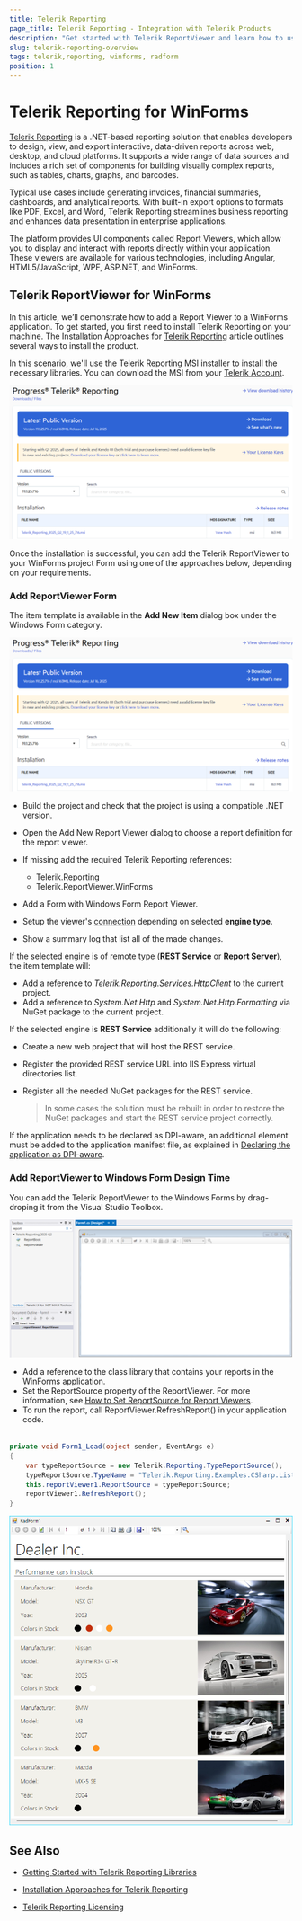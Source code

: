 ```yaml
---
title: Telerik Reporting  
page_title: Telerik Reporting - Integration with Telerik Products
description: "Get started with Telerik ReportViewer and learn how to use it in WinForms application."
slug: telerik-reporting-overview
tags: telerik,reporting, winforms, radform
position: 1
---
```


# Telerik Reporting for WinForms

[Telerik Reporting](https://docs.telerik.com/reporting/introduction) is a .NET-based reporting solution that enables developers to design, view, and export interactive, data-driven reports across web, desktop, and cloud platforms. It supports a wide range of data sources and includes a rich set of components for building visually complex reports, such as tables, charts, graphs, and barcodes.

Typical use cases include generating invoices, financial summaries, dashboards, and analytical reports. With built-in export options to formats like PDF, Excel, and Word, Telerik Reporting streamlines business reporting and enhances data presentation in enterprise applications.

The platform provides UI components called Report Viewers, which allow you to display and interact with reports directly within your application. These viewers are available for various technologies, including Angular, HTML5/JavaScript, WPF, ASP.NET, and WinForms.

## Telerik ReportViewer for WinForms

In this article, we’ll demonstrate how to add a Report Viewer to a WinForms application.
To get started, you first need to install Telerik Reporting on your machine. The Installation Approaches for [Telerik Reporting](https://docs.telerik.com/reporting/getting-started/installation/installation-approaches) article outlines several ways to install the product.

In this scenario, we'll use the Telerik Reporting MSI installer to install the necessary libraries. You can download the MSI from your [Telerik Account](https://www.telerik.com/account/downloads/product-download?product=REPORTING).

![Telerik Reporting](images/telerik_reporting_1.png) 

Once the installation is successful, you can add the Telerik ReportViewer to your WinForms project Form using one of the approaches below, depending on your requirements.

### Add ReportViewer Form

The item template is available in the __Add New Item__ dialog box under the Windows Form category.

![Telerik ReportViewer Form](images/telerik_reporting_1.png) 

* Build the project and check that the project is using a compatible .NET version.
* Open the Add New Report Viewer dialog to choose a report definition for the report viewer.
* If missing add the required Telerik Reporting references:

	* Telerik.Reporting
	* Telerik.ReportViewer.WinForms

* Add a Form with Windows Form Report Viewer.
* Setup the viewer's [connection](https://docs.telerik.com/reporting/embedding-reports/display-reports-in-applications/how-to-construct-a-string-to-connect-to-report-engine) depending on selected __engine type__.
* Show a summary log that list all of the made changes.

If the selected engine is of remote type (__REST Service__ or __Report Server__), the item template will:

* Add a reference to *Telerik.Reporting.Services.HttpClient* to the current project.
* Add a reference to *System.Net.Http* and *System.Net.Http.Formatting* via NuGet package to the current project.

If the selected engine is __REST Service__ additionally it will do the following:

* Create a new web project that will host the REST service.
* Register the provided REST service URL into IIS Express virtual directories list.
* Register all the needed NuGet packages for the REST service.

	>In some cases the solution must be rebuilt in order to restore the NuGet packages and start the REST service project correctly.

If the application needs to be declared as DPI-aware, an additional element must be added to the application manifest file, as explained in [Declaring the application as DPI-aware](https://docs.telerik.com/reporting/embedding-reports/display-reports-in-applications/windows-forms-application/overview#declaring-the-application-as-dpi-aware).

### Add ReportViewer to Windows Form Design Time

You can add the Telerik ReportViewer to the Windows Forms by drag-droping it from the Visual Studio Toolbox.

![Telerik Reporting](images/telerik_reporting_3.png) 

* Add a reference to the class library that contains your reports in the WinForms application.
* Set the ReportSource property of the ReportViewer. For more information, see [How to Set ReportSource for Report Viewers](https://docs.telerik.com/reporting/embedding-reports/display-reports-in-applications/how-to-set-reportsource-for-report-viewers).
* To run the report, call ReportViewer.RefreshReport() in your application code.

````C#

private void Form1_Load(object sender, EventArgs e)
{
    var typeReportSource = new Telerik.Reporting.TypeReportSource();
    typeReportSource.TypeName = "Telerik.Reporting.Examples.CSharp.ListBoundReport, CSharp.ReportLibrary";
    this.reportViewer1.ReportSource = typeReportSource;
    reportViewer1.RefreshReport();
}

````

![Telerik ReportViewer Form](images/telerik_reporting_4.png)

## See Also

* [Getting Started with Telerik Reporting Libraries](https://docs.telerik.com/reporting/getting-started/about-telerik-reporting)

* [Installation Approaches for Telerik Reporting](https://docs.telerik.com/reporting/getting-started/installation/installation-approaches)

* [Telerik Reporting Licensing](https://docs.telerik.com/reporting/licensing/setting-up-your-telerik-reporting-license-key)
